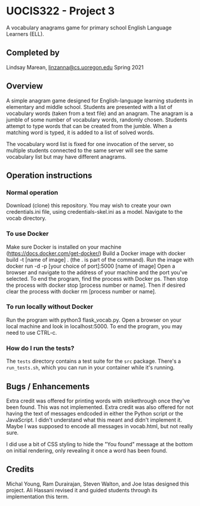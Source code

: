 # UOCIS322 - Project 3 #
A vocabulary anagrams game for primary school English Language Learners (ELL).

## Completed by
Lindsay Marean, linzanna@cs.uoregon.edu
Spring 2021

## Overview

A simple anagram game designed for English-language learning students in elementary and middle school. Students are presented with a list of vocabulary words (taken from a text file) and an anagram. The anagram is a jumble of some number of vocabulary words, randomly chosen. Students attempt to type words that can be created from the jumble. When a matching word is typed, it is added to a list of solved words.

The vocabulary word list is fixed for one invocation of the server, so multiple students connected to the same server will see the same vocabulary list but may have different anagrams.

## Operation instructions
### Normal operation
Download (clone) this repository.
You may wish to create your own credentials.ini file, using credentials-skel.ini as a model.
Navigate to the vocab directory. 
### To use Docker
Make sure Docker is installed on your machine (https://docs.docker.com/get-docker/)
Build a Docker image with docker build -t [name of image] . (the . is part of the command).
Run the image with docker run -d -p [your choice of port]:5000 [name of image]
Open a browser and navigate to the address of your machine and the port you've selected.
To end the program, find the process with Docker ps. Then stop the process with docker stop [process number or name]. Then if desired clear the process with docker rm [process number or name].
### To run locally without Docker
Run the program with python3 flask_vocab.py.
Open a browser on your local machine and look in localhost:5000.
To end the program, you may need to use CTRL-c.

### How do I run the tests?
The `tests` directory contains a test suite for the `src` package. There's a `run_tests.sh`, which you can run in your container while it's running. 

## Bugs / Enhancements
Extra credit was offered for printing words with strikethrough once they've been found. This was not implemented.
Extra credit was also offered for not having the text of messages endcoded in either the Python script or the JavaScript. I didn't understand what this meant and didn't implement it. Maybe I was supposed to encode all messages in vocab.html, but not really sure.

I did use a bit of CSS styling to hide the "You found" message at the bottom on initial rendering, only revealing it once a word has been found. 


## Credits

Michal Young, Ram Durairajan, Steven Walton, and Joe Istas designed this project.
Ali Hassani revised it and guided students through its implementation this term.
